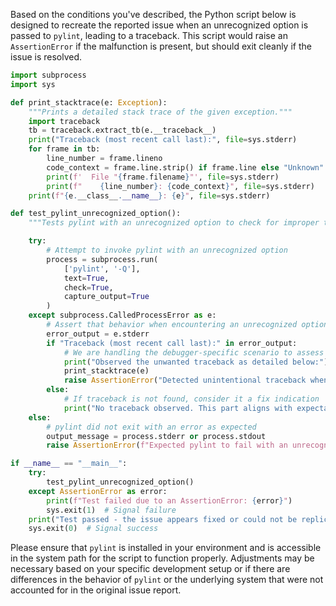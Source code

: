 Based on the conditions you've described, the Python script below is designed to recreate the reported issue when an unrecognized option is passed to `pylint`, leading to a traceback. This script would raise an `AssertionError` if the malfunction is present, but should exit cleanly if the issue is resolved.

```python
import subprocess
import sys

def print_stacktrace(e: Exception):
    """Prints a detailed stack trace of the given exception."""
    import traceback
    tb = traceback.extract_tb(e.__traceback__)
    print("Traceback (most recent call last):", file=sys.stderr)
    for frame in tb:
        line_number = frame.lineno
        code_context = frame.line.strip() if frame.line else "Unknown"
        print(f'  File "{frame.filename}"', file=sys.stderr)
        print(f"    {line_number}: {code_context}", file=sys.stderr)
    print(f"{e.__class__.__name__}: {e}", file=sys.stderr)

def test_pylint_unrecognized_option():
    """Tests pylint with an unrecognized option to check for improper traceback."""

    try:
        # Attempt to invoke pylint with an unrecognized option
        process = subprocess.run(
            ['pylint', '-Q'],
            text=True, 
            check=True, 
            capture_output=True
        )
    except subprocess.CalledProcessError as e:
        # Assert that behavior when encountering an unrecognized option has changed
        error_output = e.stderr
        if "Traceback (most recent call last):" in error_output:
            # We are handling the debugger-specific scenario to assess unwanted traceback
            print("Observed the unwanted traceback as detailed below:")
            print_stacktrace(e)
            raise AssertionError("Detected unintentional traceback when passing an unrecognized option to pylint.")
        else:
            # If traceback is not found, consider it a fix indication
            print("No traceback observed. This part aligns with expectations.")
    else:
        # pylint did not exit with an error as expected
        output_message = process.stderr or process.stdout
        raise AssertionError(f"Expected pylint to fail with an unrecognized option, but it ran successfully. Output: {output_message}")

if __name__ == "__main__":
    try:
        test_pylint_unrecognized_option()
    except AssertionError as error:
        print(f"Test failed due to an AssertionError: {error}")
        sys.exit(1)  # Signal failure
    print("Test passed - the issue appears fixed or could not be replicated.")
    sys.exit(0)  # Signal success
```

Please ensure that `pylint` is installed in your environment and is accessible in the system path for the script to function properly. Adjustments may be necessary based on your specific development setup or if there are differences in the behavior of `pylint` or the underlying system that were not accounted for in the original issue report.